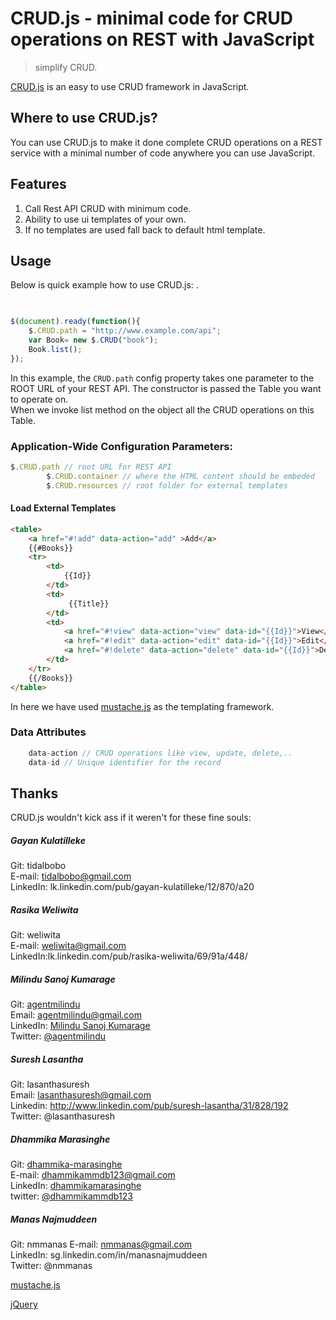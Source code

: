 # CRUD.js - minimal code for CRUD operations on REST with JavaScript

> simplify CRUD.

[CRUD.js](https://github.com/cmbhack/crud.js) is an easy to use CRUD framework in JavaScript.


## Where to use CRUD.js?

You can use CRUD.js to make it done complete CRUD operations on a REST service with a minimal number of code anywhere you can use JavaScript. 

## Features
1) Call Rest API CRUD with minimum code.    
2) Ability to use ui templates of your own.    
3) If no templates are used fall back to default html template.    

## Usage

Below is quick example how to use CRUD.js:
.
```js
 

$(document).ready(function(){ 
    $.CRUD.path = "http://www.example.com/api";
    var Book= new $.CRUD("book");
    Book.list(); 
}); 

```

In this example, the `CRUD.path` config property takes one parameter to the ROOT URL of your REST API.
The constructor is passed the Table you want to operate on.  
When we invoke list method on the object all the CRUD operations on this Table.

### Application-Wide Configuration Parameters:

```js
$.CRUD.path // root URL for REST API
    	$.CRUD.container // where the HTML content should be embeded
    	$.CRUD.resources // root folder for external templates
```

#### Load External Templates

```html
<table>
    <a href="#!add" data-action="add" >Add</a>
    {{#Books}}
    <tr>
        <td>
            {{Id}}
        </td>
        <td>
             {{Title}}
        </td>
        <td>
            <a href="#!view" data-action="view" data-id="{{Id}}">View</a>
            <a href="#!edit" data-action="edit" data-id="{{Id}}">Edit</a>
            <a href="#!delete" data-action="delete" data-id="{{Id}}">Delete</a>
        </td>
    </tr>
    {{/Books}}
</table> 
```
In here we have used  [mustache.js](https://mustache.github.com/)  as the templating framework.
### Data Attributes

```js
	data-action // CRUD operations like view, update, delete,..
	data-id // Unique identifier for the record
```

## Thanks

CRUD.js wouldn't kick ass if it weren't for these fine souls:

##### Gayan Kulatilleke

Git: tidalbobo    
E-mail: tidalbobo@gmail.com    
LinkedIn: lk.linkedin.com/pub/gayan-kulatilleke/12/870/a20    

##### Rasika Weliwita

Git: weliwita    
E-mail: weliwita@gmail.com    
LinkedIn:lk.linkedin.com/pub/rasika-weliwita/69/91a/448/    

##### Milindu Sanoj Kumarage
 
Git: [agentmilindu](https://github.com/agentmilindu)    
Email: [agentmilindu@gmail.com](mailto:agentmilindu@gmail.com)    
LinkedIn: [Milindu Sanoj Kumarage](lk.linkedin.com/in/agentmilindu/)    
Twitter: [@agentmilindu](https://twitter.com/AgentMilindu)    

##### Suresh Lasantha 

Git: lasanthasuresh    
Email: lasanthasuresh@gmail.com    
Linkedin: http://www.linkedin.com/pub/suresh-lasantha/31/828/192    
Twitter: @lasanthasuresh    

##### Dhammika Marasinghe 

Git: [dhammika-marasinghe](https://github.com/dhammika-marasinghe)     
E-mail: [dhammikammdb123@gmail.com](mailto:dhammikammdb123@gmail.com)    
LinkedIn: [dhammikamarasinghe](http://lk.linkedin.com/in/dhammikamarasinghe/)    
twitter: [@dhammikammdb123](https://twitter.com/dhammikammdb123)

##### Manas Najmuddeen

Git: nmmanas
E-mail: nmmanas@gmail.com    
LinkedIn: sg.linkedin.com/in/manasnajmuddeen    
Twitter: @nmmanas    

[mustache.js](https://mustache.github.com/) 

[jQuery](http://jquery.com/‎)

